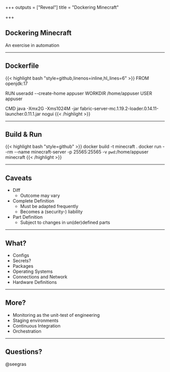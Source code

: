 +++
outputs = ["Reveal"]
title = "Dockering Minecraft"

+++
## Dockering Minecraft
An exercise in automation

---

## Dockerfile

{{< highlight bash "style=github,linenos=inline,hl_lines=6" >}}
FROM openjdk:17

RUN useradd --create-home appuser
WORKDIR /home/appuser
USER appuser

CMD java -Xmx2G -Xms1024M -jar fabric-server-mc.1.19.2-loader.0.14.11-launcher.0.11.1.jar nogui
{{< /highlight >}}

---

## Build & Run

{{< highlight bash "style=github" >}}
docker build -t minecraft .
docker run --rm --name minecraft-server -p 25565:25565 -v `pwd`:/home/appuser minecraft 
{{< /highlight >}}

---

## Caveats

* Diff
  * Outcome may vary
* Complete Definition
  * Must be adapted frequently
  * Becomes a (security-) liability
* Part Definition
  * Subject to changes in un(der)defined parts

---

## What?

* Configs
* Secrets?
* Packages
* Operating Systems
* Connections and Network
* Hardware Definitions

---

## More?

* Monitoring as the unit-test of engineering
* Staging environments
* Continuous Integration
* Orchestration

---

## Questions? 

@seegras



